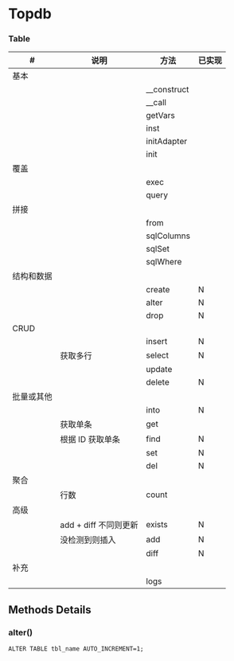# Topdb

### Table

| #          | 说明                  | 方法        | 已实现 |
| ---------- | --------------------- | ----------- | ------ |
| 基本       |                       |             |        |
|            |                       | __construct |        |
|            |                       | __call      |        |
|            |                       | getVars     |        |
|            |                       | inst        |        |
|            |                       | initAdapter |        |
|            |                       | init        |        |
| 覆盖       |                       |             |        |
|            |                       | exec        |        |
|            |                       | query       |        |
| 拼接       |                       |             |        |
|            |                       | from        |        |
|            |                       | sqlColumns  |        |
|            |                       | sqlSet      |        |
|            |                       | sqlWhere    |        |
| 结构和数据 |                       |             |        |
|            |                       | create      | N      |
|            |                       | alter       | N      |
|            |                       | drop        | N      |
| CRUD       |                       |             |        |
|            |                       | insert      | N      |
|            | 获取多行              | select      | N      |
|            |                       | update      |        |
|            |                       | delete      | N      |
| 批量或其他 |                       |             |        |
|            |                       | into        | N      |
|            | 获取单条              | get         |        |
|            | 根据 ID 获取单条      | find        | N      |
|            |                       | set         | N      |
|            |                       | del         | N      |
| 聚合       |                       |             |        |
|            | 行数                  | count       |        |
| 高级       |                       |             |        |
|            | add + diff 不同则更新 | exists      | N      |
|            | 没检测到则插入        | add         | N      |
|            |                       | diff        | N      |
| 补充       |                       |             |        |
|            |                       | logs        |        |



## Methods Details

### alter()

```
ALTER TABLE tbl_name AUTO_INCREMENT=1;
```